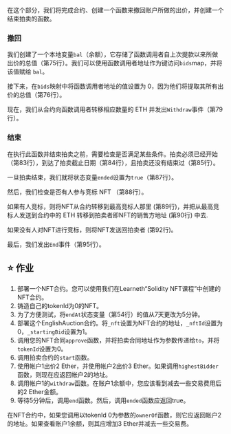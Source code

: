 在这个部分，我们将完成合约、创建一个函数来撤回账户所做的出价，并创建一个结束拍卖的函数。

### 撤回
我们创建了一个本地变量`bal`（余额），它存储了函数调用者自上次提款以来所做出价的总值（第75行）。我们可以使用函数调用者地址作为键访问`bids`map，并将该值赋给 `bal`。

接下来，在`bids`映射中将函数调用者地址的值设置为 0，因为他们将提取其所有出价的总值（第76行）。

现在，我们从合约向函数调用者转移相应数量的 ETH 并发出`Withdraw`事件（第79行）。

### 结束
在执行此函数并结束拍卖之前，需要检查是否满足某些条件。拍卖必须已经开始（第83行），到达了拍卖截止日期（第84行），且拍卖还没有结束过（第85行）。

一旦拍卖结束，我们就将状态变量`ended`设置为`true`（第87行）。

然后，我们检查是否有人参与竞标 NFT （第88行）。

如果有人竞标，则将NFT从合约转移到最高竞标人那里 (第89行)，并把从最高竞标人发送到合约中的 ETH 转移到拍卖者即NFT的销售方地址 (第90行) 中去.

如果没有人对NFT进行竞标，则将NFT发送回拍卖者 (第92行)。

最后，我们发出`End`事件（第95行）。

## ⭐️ 作业

1. 部署一个NFT合约。您可以使用我们在Learneth“Solidity NFT课程”中创建的NFT合约。
2. 铸造自己的tokenId为0的NFT。
3. 为了方便测试，将`endAt`状态变量（第54行）的值从7天更改为5分钟。
4. 部署这个EnglishAuction合约。将`_nft`设置为NFT合约的地址，`_nftId`设置为0，`_startingBid`设置为1。
5. 调用您的NFT合同`approve`函数，并将拍卖合同地址作为参数传递给`to`，并将`tokenId`设置为0。
6. 调用拍卖合约的`start`函数。
7. 使用帐户1出价2 Ether，并使用帐户2出价3 Ether。如果调用`highestBidder`函数，则现在应返回帐户2的地址。
8. 调用帐户1的`withdraw`函数。在账户1余额中，您应该看到减去一些交易费用后的2 Ether金额。
9. 等待5分钟后，调用`end`函数。然后，调用`ended`函数应返回true。

在NFT合约中，如果您调用以tokenId 0为参数的`ownerOf`函数，则它应返回帐户2的地址。如果查看账户1余额，则其应增加3 Ether并减去一些交易费。